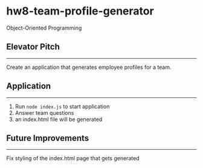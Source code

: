 # hw8-team-profile-generator
Object-Oriented Programming

## Elevator Pitch
---
Create an application that generates employee profiles for a team.  

## Application
---
1. Run `node index.js` to start application
2. Answer team questions
3. an index.html file will be generated  

## Future Improvements
---
Fix styling of the index.html page that gets generated